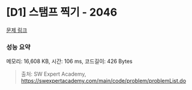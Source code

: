 # [D1] 스탬프 찍기 - 2046 

[문제 링크](https://swexpertacademy.com/main/code/problem/problemDetail.do?contestProbId=AV5QKdT6AyYDFAUq) 

### 성능 요약

메모리: 16,608 KB, 시간: 106 ms, 코드길이: 426 Bytes



> 출처: SW Expert Academy, https://swexpertacademy.com/main/code/problem/problemList.do